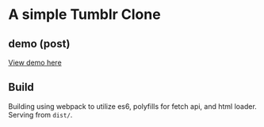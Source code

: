 A simple Tumblr Clone
======================

## demo (post)

[View demo here](https://rrtumblr-ang.herokuapp.com)

## Build

Building using webpack to utilize es6, polyfills for fetch api, and html loader. Serving from `dist/`.